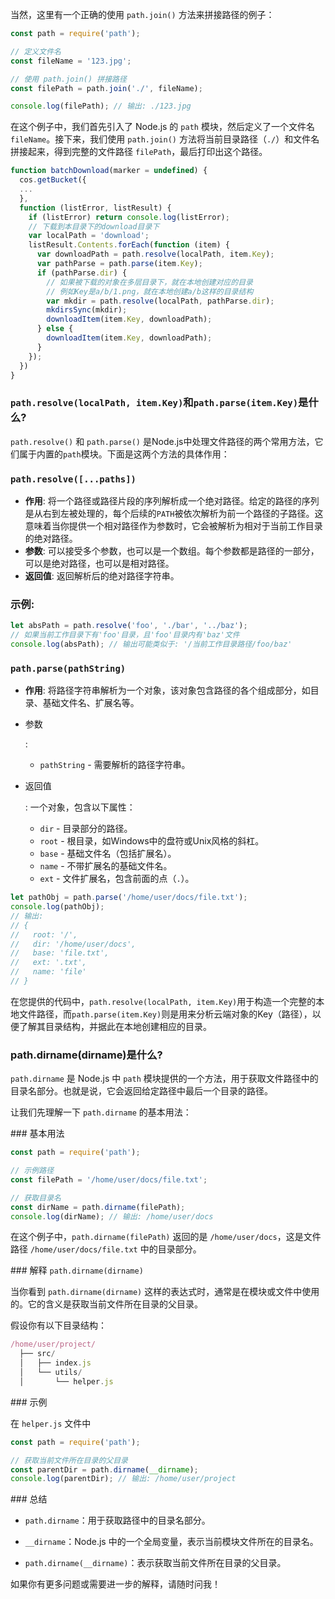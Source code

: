 当然，这里有一个正确的使用 `path.join()` 方法来拼接路径的例子：

```javascript
const path = require('path');

// 定义文件名
const fileName = '123.jpg';

// 使用 path.join() 拼接路径
const filePath = path.join('./', fileName);

console.log(filePath); // 输出: ./123.jpg
```

在这个例子中，我们首先引入了 Node.js 的 `path` 模块，然后定义了一个文件名 `fileName`。接下来，我们使用 `path.join()` 方法将当前目录路径（`./`）和文件名拼接起来，得到完整的文件路径 `filePath`，最后打印出这个路径。







```javascript
function batchDownload(marker = undefined) {
  cos.getBucket({
  ...
  },
  function (listError, listResult) {
    if (listError) return console.log(listError);
    // 下载到本目录下的download目录下
    var localPath = 'download';
    listResult.Contents.forEach(function (item) {
      var downloadPath = path.resolve(localPath, item.Key);
      var pathParse = path.parse(item.Key);
      if (pathParse.dir) {
        // 如果被下载的对象在多层目录下，就在本地创建对应的目录
        // 例如Key是a/b/1.png，就在本地创建a/b这样的目录结构
        var mkdir = path.resolve(localPath, pathParse.dir);
        mkdirsSync(mkdir);
        downloadItem(item.Key, downloadPath);
      } else {
        downloadItem(item.Key, downloadPath);
      }
    });
  })
}
```

### `path.resolve(localPath, item.Key)`和`path.parse(item.Key)`是什么?

`path.resolve()` 和 `path.parse()` 是Node.js中处理文件路径的两个常用方法，它们属于内置的`path`模块。下面是这两个方法的具体作用：

### `path.resolve([...paths])`

- **作用**: 将一个路径或路径片段的序列解析成一个绝对路径。给定的路径的序列是从右到左被处理的，每个后续的`PATH`被依次解析为前一个路径的子路径。这意味着当你提供一个相对路径作为参数时，它会被解析为相对于当前工作目录的绝对路径。
- **参数**: 可以接受多个参数，也可以是一个数组。每个参数都是路径的一部分，可以是绝对路径，也可以是相对路径。
- **返回值**: 返回解析后的绝对路径字符串。

### 示例:

```javascript
let absPath = path.resolve('foo', './bar', '../baz');
// 如果当前工作目录下有'foo'目录，且'foo'目录内有'baz'文件
console.log(absPath); // 输出可能类似于: '/当前工作目录路径/foo/baz'
```

### `path.parse(pathString)`

- **作用**: 将路径字符串解析为一个对象，该对象包含路径的各个组成部分，如目录、基础文件名、扩展名等。

- 参数

  :

  - `pathString` - 需要解析的路径字符串。

- 返回值

  : 一个对象，包含以下属性：

  - `dir` - 目录部分的路径。
  - `root` - 根目录，如Windows中的盘符或Unix风格的斜杠。
  - `base` - 基础文件名（包括扩展名）。
  - `name` - 不带扩展名的基础文件名。
  - `ext` - 文件扩展名，包含前面的点（`.`）。

```javascript
let pathObj = path.parse('/home/user/docs/file.txt');
console.log(pathObj);
// 输出:
// {
//   root: '/',
//   dir: '/home/user/docs',
//   base: 'file.txt',
//   ext: '.txt',
//   name: 'file'
// }
```

在您提供的代码中，`path.resolve(localPath, item.Key)`用于构造一个完整的本地文件路径，而`path.parse(item.Key)`则是用来分析云端对象的Key（路径），以便了解其目录结构，并据此在本地创建相应的目录。



### path.dirname(dirname)是什么?

`path.dirname` 是 Node.js 中 `path` 模块提供的一个方法，用于获取文件路径中的目录名部分。也就是说，它会返回给定路径中最后一个目录的路径。

让我们先理解一下 `path.dirname` 的基本用法：

\### 基本用法

```javascript
const path = require('path');

// 示例路径
const filePath = '/home/user/docs/file.txt';

// 获取目录名
const dirName = path.dirname(filePath);
console.log(dirName); // 输出: /home/user/docs
```

在这个例子中，`path.dirname(filePath)` 返回的是 `/home/user/docs`，这是文件路径 `/home/user/docs/file.txt` 中的目录部分。

\### 解释 `path.dirname(dirname)`

当你看到 `path.dirname(dirname)` 这样的表达式时，通常是在模块或文件中使用的。它的含义是获取当前文件所在目录的父目录。

假设你有以下目录结构：

```javascript
/home/user/project/
  ├── src/
  │   ├── index.js
  │   └── utils/
  │       └── helper.js
```

\### 示例

在 `helper.js` 文件中

```javascript
const path = require('path');

// 获取当前文件所在目录的父目录
const parentDir = path.dirname(__dirname);
console.log(parentDir); // 输出: /home/user/project
```

\### 总结

- `path.dirname`：用于获取路径中的目录名部分。

- `__dirname`：Node.js 中的一个全局变量，表示当前模块文件所在的目录名。

- `path.dirname(__dirname)`：表示获取当前文件所在目录的父目录。

如果你有更多问题或需要进一步的解释，请随时问我！